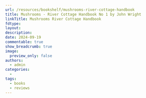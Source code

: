 ```yaml
---
url: /resources/bookshelf/mushrooms-river-cottage-handbook
title: Mushrooms - River Cottage Handbook No 1 by John Wright
linkTitle: Mushrooms River Cottage Handbook
fdtype:
layout:
description: 
date: 2024-09-19
commentable: true
show_breadcrumb: true
image:
  preview_only: false
authors:
  - admin
categories:
  - 
tags:
  - books
  - reviews
---
```


